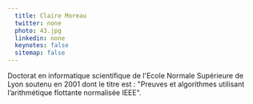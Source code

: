 ```yaml
---
  title: Claire Moreau
  twitter: none
  photo: 43.jpg
  linkedin: none
  keynotes: false
  sitemap: false
---
```

Doctorat en informatique scientifique de l'Ecole Normale Supérieure de Lyon soutenu en 2001 dont le titre est : "Preuves et algorithmes utilisant l’arithmétique flottante normalisée IEEE".